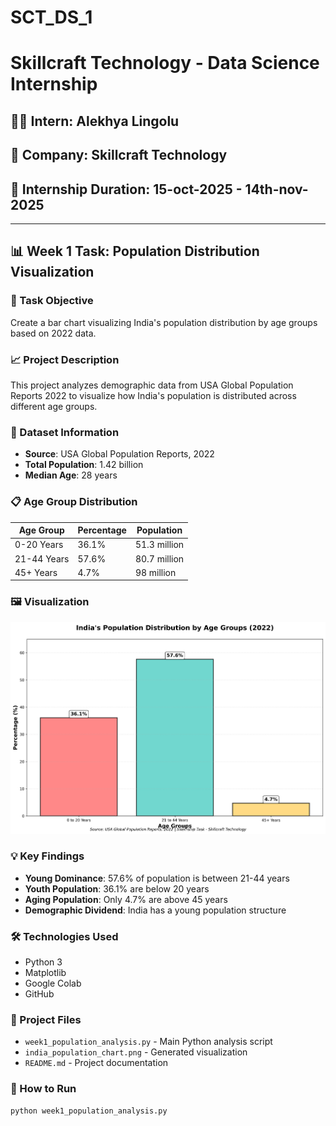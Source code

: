 # SCT_DS_1
# Skillcraft Technology - Data Science Internship

## 👨‍💻 Intern: Alekhya Lingolu
## 🏢 Company: Skillcraft Technology
## 📅 Internship Duration: 15-oct-2025 - 14th-nov-2025

---

## 📊 Week 1 Task: Population Distribution Visualization

### 🎯 Task Objective
Create a bar chart visualizing India's population distribution by age groups based on 2022 data.

### 📈 Project Description
This project analyzes demographic data from USA Global Population Reports 2022 to visualize how India's population is distributed across different age groups.

### 🔢 Dataset Information
- **Source**: USA Global Population Reports, 2022
- **Total Population**: 1.42 billion
- **Median Age**: 28 years

### 📋 Age Group Distribution
| Age Group | Percentage | Population |
|-----------|------------|------------|
| 0-20 Years | 36.1% | 51.3 million |
| 21-44 Years | 57.6% | 80.7 million |
| 45+ Years | 4.7% | 98 million |

### 🖼 Visualization
![India Population Distribution](india_population_chart.png)

### 💡 Key Findings
- **Young Dominance**: 57.6% of population is between 21-44 years
- **Youth Population**: 36.1% are below 20 years
- **Aging Population**: Only 4.7% are above 45 years
- **Demographic Dividend**: India has a young population structure

### 🛠 Technologies Used
- Python 3
- Matplotlib
- Google Colab
- GitHub

### 📁 Project Files
- `week1_population_analysis.py` - Main Python analysis script
- `india_population_chart.png` - Generated visualization
- `README.md` - Project documentation

### 🚀 How to Run
```bash
python week1_population_analysis.py
